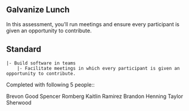 ## Galvanize Lunch

In this assessment, you'll run meetings and ensure every participant is given an opportunity to contribute.

## Standard

```
|- Build software in teams
    |- Facilitate meetings in which every participant is given an opportunity to contribute.
```

Completed with following 5 people:: 

Brevon Good
Spencer Romberg
Kaitlin Ramirez
Brandon Henning
Taylor Sherwood

